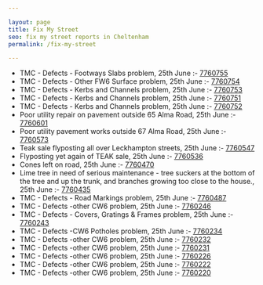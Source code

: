 ```yaml
---

layout: page
title: Fix My Street
seo: fix my street reports in Cheltenham
permalink: /fix-my-street

---
```


<!-- fix_marker starts -->

- TMC - Defects - Footways Slabs problem, 25th June :- [7760755](https://www.fixmystreet.com/report/7760755)
- TMC - Defects - Other FW6  Surface problem, 25th June :- [7760754](https://www.fixmystreet.com/report/7760754)
- TMC - Defects - Kerbs and Channels problem, 25th June :- [7760753](https://www.fixmystreet.com/report/7760753)
- TMC - Defects - Kerbs and Channels problem, 25th June :- [7760751](https://www.fixmystreet.com/report/7760751)
- TMC - Defects - Kerbs and Channels problem, 25th June :- [7760752](https://www.fixmystreet.com/report/7760752)
- Poor utility repair on pavement outside 65 Alma Road, 25th June :- [7760601](https://www.fixmystreet.com/report/7760601)
- Poor utility pavement works outside 67 Alma Road, 25th June :- [7760573](https://www.fixmystreet.com/report/7760573)
- Teak sale flyposting all over Leckhampton streets, 25th June :- [7760547](https://www.fixmystreet.com/report/7760547)
- Flyposting yet again of TEAK sale, 25th June :- [7760536](https://www.fixmystreet.com/report/7760536)
- Cones left on road, 25th June :- [7760470](https://www.fixmystreet.com/report/7760470)
- Lime tree in need of serious maintenance - tree suckers at the bottom of the tree and up the trunk, and branches growing too close to the house., 25th June :- [7760435](https://www.fixmystreet.com/report/7760435)
- TMC - Defects - Road Markings problem, 25th June :- [7760487](https://www.fixmystreet.com/report/7760487)
- TMC - Defects -other CW6 problem, 25th June :- [7760246](https://www.fixmystreet.com/report/7760246)
- TMC - Defects - Covers, Gratings & Frames problem, 25th June :- [7760243](https://www.fixmystreet.com/report/7760243)
- TMC - Defects -CW6 Potholes  problem, 25th June :- [7760234](https://www.fixmystreet.com/report/7760234)
- TMC - Defects -other CW6 problem, 25th June :- [7760232](https://www.fixmystreet.com/report/7760232)
- TMC - Defects -other CW6 problem, 25th June :- [7760231](https://www.fixmystreet.com/report/7760231)
- TMC - Defects -other CW6 problem, 25th June :- [7760226](https://www.fixmystreet.com/report/7760226)
- TMC - Defects -other CW6 problem, 25th June :- [7760222](https://www.fixmystreet.com/report/7760222)
- TMC - Defects -other CW6 problem, 25th June :- [7760220](https://www.fixmystreet.com/report/7760220)

<!-- fix_marker ends -->